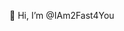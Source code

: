 👋 Hi, I’m @IAm2Fast4You


<!---
IAm2Fast4You/IAm2Fast4You is a ✨ special ✨ repository because its `README.md` (this file) appears on your GitHub profile.
You can click the Preview link to take a look at your changes.
--->
